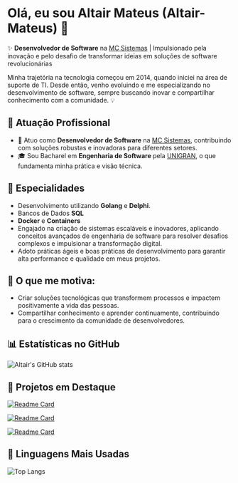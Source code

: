 # Olá, eu sou Altair Mateus (Altair-Mateus) 👋

✨ **Desenvolvedor de Software** na [MC Sistemas](https://webmc.com.br/) | Impulsionado pela inovação e pelo desafio de transformar ideias em soluções de software revolucionárias

Minha trajetória na tecnologia começou em 2014, quando iniciei na área de suporte de TI. Desde então, venho evoluindo e me especializando no desenvolvimento de software, sempre buscando inovar e compartilhar conhecimento com a comunidade. 💡

## 🏢 **Atuação Profissional**
- 💼 Atuo como **Desenvolvedor de Software** na [MC Sistemas](https://webmc.com.br/), contribuindo com soluções robustas e inovadoras para diferentes setores.
- 🎓 Sou Bacharel em **Engenharia de Software** pela [UNIGRAN](https://www.unigran.br/ead), o que fundamenta minha prática e visão técnica.

## 📱 **Especialidades**
- Desenvolvimento utilizando **Golang** e **Delphi**.
- Bancos de Dados **SQL**
- **Docker** e **Containers**
- Engajado na criação de sistemas escaláveis e inovadores, aplicando conceitos avançados de engenharia de software para resolver desafios complexos e impulsionar a transformação digital.
- Adoto práticas ágeis e boas práticas de desenvolvimento para garantir alta performance e qualidade em meus projetos.

## 🚀 **O que me motiva:**
- Criar soluções tecnológicas que transformem processos e impactem positivamente a vida das pessoas.
- Compartilhar conhecimento e aprender continuamente, contribuindo para o crescimento da comunidade de desenvolvedores.

## 📊 **Estatísticas no GitHub**

![Altair's GitHub stats](https://github-readme-stats.vercel.app/api?username=Altair-Mateus&show_icons=true&theme=dark)

## 📌 **Projetos em Destaque**

[![Readme Card](https://github-readme-stats.vercel.app/api/pin/?username=Altair-Mateus&repo=vendas-ingresso&theme=dark)](https://github.com/Altair-Mateus/vendas-ingresso)

[![Readme Card](https://github-readme-stats.vercel.app/api/pin/?username=Altair-Mateus&repo=Sistema_Financeiro&theme=dark)](https://github.com/Altair-Mateus/Sistema_Financeiro)

[![Readme Card](https://github-readme-stats.vercel.app/api/pin/?username=Altair-Mateus&repo=DaoRTTI4D&theme=dark)](https://github.com/Altair-Mateus/DaoRTTI4D)


## 🚀 **Linguagens Mais Usadas**

![Top Langs](https://github-readme-stats.vercel.app/api/top-langs/?username=Altair-Mateus&layout=compact&theme=dark)
